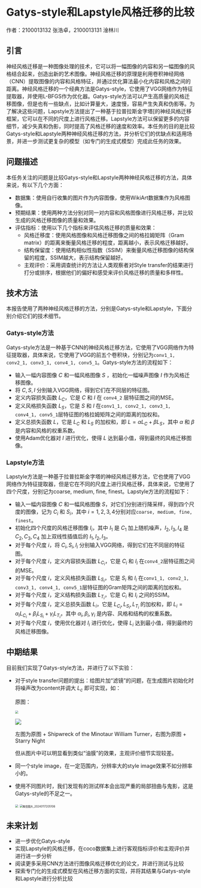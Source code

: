 # Gatys-style和Lapstyle风格迁移的比较



作者：2100013132 张浩卓，2100013131 淦林川



## 引言

神经风格迁移是一种图像处理的技术，它可以将一幅图像的内容和另一幅图像的风格结合起来，创造出新的艺术图像。神经风格迁移的原理是利用卷积神经网络（CNN）提取图像的内容和风格特征，并通过优化算法最小化内容和风格之间的距离。神经风格迁移的一个经典方法是Gatys-style，它使用了VGG网络作为特征提取器，并使用L-BFGS作为优化器。Gatys-style方法可以产生高质量的风格迁移图像，但是也有一些缺点，比如计算量大，速度慢，容易产生失真和伪影等。为了解决这些问题，Lapstyle方法提出了一种基于拉普拉斯金字塔[的神经风格迁移框架，它可以在不同的尺度上进行风格迁移。Lapstyle方法可以保留更多的内容细节，减少失真和伪影，同时提高了风格迁移的速度和效率。本任务的目的是比较Gatys-style和Lapstyle两种神经风格迁移的方法，并分析它们的优缺点和适用场景，并进一步测试更复杂的模型（如专门的生成式模型）完成此任务的效果。

## 问题描述

本任务关注的问题是比较Gatys-style和Lapstyle两种神经风格迁移的方法，具体来说，有以下几个方面：

- 数据集：使用自行收集的图片作为内容图像，使用WikiArt数据集作为风格图像。
- 预期结果：使用两种方法分别对同一对内容和风格图像进行风格迁移，并比较生成的风格迁移图像的质量和效果。
- 评估指标：使用以下几个指标来评估风格迁移的质量和效果：
  - 风格迁移度：使用风格图像和风格迁移图像之间的格拉姆矩阵（Gram matrix）的距离来衡量风格迁移的程度，距离越小，表示风格迁移越好。
  - 结构保留度：使用结构相似性指数（SSIM）来衡量风格迁移图像的结构保留的程度，SSIM越大，表示结构保留越好。
  - 主观评价：采用调查统计的方法让人类观察者对Style transfer的结果进行打分或排序，根据他们的偏好和感受来评价风格迁移的质量和多样性。

## 技术方法

本报告使用了两种神经风格迁移的方法，分别是Gatys-style和Lapstyle，下面分别介绍它们的技术细节。

### Gatys-style方法

Gatys-style方法是一种基于CNN的神经风格迁移方法，它使用了VGG网络作为特征提取器，具体来说，它使用了VGG的前五个卷积块，分别记为`conv1_1, conv2_1, conv3_1, conv4_1, conv5_1`。Gatys-style方法的流程如下：

- 输入一幅内容图像 $C$ 和一幅风格图像 $S$ ，初始化一幅噪声图像 $I$ 作为风格迁移图像。
- 将 $C, S, I$ 分别输入VGG网络，得到它们在不同层的特征图。
- 定义内容损失函数 $L_C$，它是 $C$ 和 $I$ 在 `conv4_2` 层特征图之间的MSE。
- 定义风格损失函数 $L_S$，它是 $S$ 和 $I$ 在`conv1_1, conv2_1, conv3_1, conv4_1, conv5_1`层特征图的格拉姆矩阵之间的距离的加权和。
- 定义总损失函数 $L$，它是 $L_C$ 和 $L_S$ 的加权和，即 $L = \alpha L_C + \beta L_S$，其中 $\alpha$ 和 $\beta$ 是内容和风格的权重系数。
- 使用Adam优化器对 $I$ 进行优化，使得 $L$ 达到最小值，得到最终的风格迁移图像。

### Lapstyle方法

Lapstyle方法是一种基于拉普拉斯金字塔的神经风格迁移方法，它也使用了VGG网络作为特征提取器，但是它在不同的尺度上进行风格迁移，具体来说，它使用了四个尺度，分别记为coarse, medium, fine, finest。Lapstyle方法的流程如下：

- 输入一幅内容图像 $C$ 和一幅风格图像 $S$，对它们分别进行降采样，得到四个尺度的图像，记为 $C_i$ 和 $S_i$，其中 $i = 1, 2, 3, 4$分别对应`coarse, medium, fine, finest`。
- 初始化四个尺度的风格迁移图像 $I_i$，其中 $I_1$ 是 $C_1$ 加上随机噪声，$I_2, I_3, I_4$ 是 $C_2, C_3, C_4$ 加上双线性插值后的 $I_1, I_2, I_3$。
- 对于每个尺度 $i$，将 $C_i, S_i, I_i$ 分别输入VGG网络，得到它们在不同层的特征图。
- 对于每个尺度 $i$，定义内容损失函数 $L_{C_i}$，它是 $C_i$ 和 $I_i$ 在`conv4_2`层特征图之间的MSE。
- 对于每个尺度 $i$，定义风格损失函数 $L_{S_i}$，它是 $S_i$ 和 $I_i$ 在`conv1_1, conv2_1, conv3_1, conv4_1, conv5_1`层特征图的Gram矩阵之间的距离的加权和。
- 对于每个尺度 $i$，定义结构损失函数 $L_{T_i}$，它是 $C_i$ 和 $I_i$ 之间的SSIM。
- 对于每个尺度 $i$，定义总损失函数 $L_i$，它是 $L_{C_i}, L_{S_i}, L_{T_i}$ 的加权和，即 $L_i = \alpha_i L_{C_i} + \beta_i L_{S_i} + \gamma_i L_{T_i}$，其中 $\alpha _i, \beta_i, \gamma_i$ 是内容、风格和结构的权重系数。
- 对于每个尺度 $i$，使用优化器对 $I_i$ 进行优化，使得 $L_i$ 达到最小值，得到最终的风格迁移图像。

## 中期结果

目前我们实现了Gatys-style方法，并进行了以下实验：

* 对于style transfer问题的提出：给图片加“滤镜”的问题，在生成图片初始化时将噪声改为content并调大 $L_c$ 即可实现，如：

  原图：

  <img src="D:\Miscs\Grade3\cv\ST\srcImages\CBDsmall.jpg" style="zoom:50%;" />

  ![](D:\Miscs\Grade3\cv\ST\微信图片_20240117202415.png)

  左图为原图 + Shipwreck of the Minotaur William Turner，右图为原图 + Starry Night

  但从图片中可以明显看到类似“油膜”的效果，主观评价细节实现较差。

* 同一个style image，在一定范围内，分辨率大的style image效果不如分辨率小的。

* 使用不同图片时，我们发现有的测试样本会出现严重的局部扭曲与鬼影，这是Gatys-style的不足之一。

  <img src="D:\Miscs\Grade3\cv\ST\微信图片_20240117205100.png" style="zoom:50%;" />

  <img src="D:\Miscs\Grade3\cv\ST\微信图片_20240117205106.png" alt="微信图片_20240117205106" style="zoom: 50%;" />



## 未来计划

* 进一步优化Gatys-style
* 实现Lapstyle的风格迁移，在coco数据集上进行客观指标评价和主观评价并进行进一步分析
* 阅读更多采用CNN方法进行图像风格迁移优化的论文，并进行测试与比较
* 探索专门化的生成式模型在风格迁移方面的实现，并将其结果与Gatys-style和Lapstyle进行分析比较
